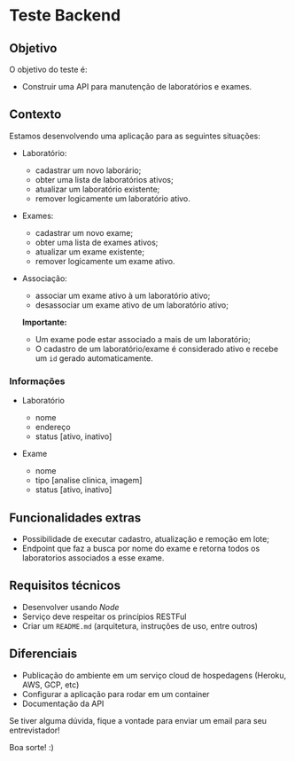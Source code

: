 # Teste Backend

## Objetivo

O objetivo do teste é:

- Construir uma API para manutenção de laboratórios e exames.

## Contexto

Estamos desenvolvendo uma aplicação para as seguintes situações:

- Laboratório:
  - cadastrar um novo laborário;
  - obter uma lista de laboratórios ativos;
  - atualizar um laboratório existente;
  - remover logicamente um laboratório ativo.

- Exames:
  - cadastrar um novo exame;
  - obter uma lista de exames ativos;
  - atualizar um exame existente;
  - remover logicamente um exame ativo.

- Associação:
  - associar um exame ativo à um laboratório ativo;
  - desassociar um exame ativo de um laboratório ativo;

  **Importante:**

  - Um exame pode estar associado a mais de um laboratório;
  - O cadastro de um laboratório/exame é considerado ativo e recebe um `id` gerado automaticamente.

### Informações

- Laboratório
  - nome
  - endereço
  - status [ativo, inativo]

- Exame
  - nome
  - tipo [analise clinica, imagem]
  - status [ativo, inativo]

## Funcionalidades extras

- Possibilidade de executar cadastro, atualização e remoção em lote;
- Endpoint que faz a busca por nome do exame e retorna todos os laboratorios associados a esse exame.

## Requisitos técnicos

- Desenvolver usando *Node*
- Serviço deve respeitar os princípios RESTFul
- Criar um `README.md` (arquitetura, instruções de uso, entre outros)

## Diferenciais

- Publicação do ambiente em um serviço cloud de hospedagens (Heroku, AWS, GCP, etc)
- Configurar a aplicação para rodar em um container
- Documentação da API

Se tiver alguma dúvida, fique a vontade para enviar um email para seu entrevistador!

Boa sorte! :)
